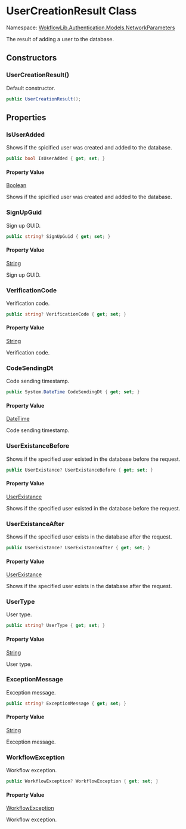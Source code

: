 # UserCreationResult Class

Namespace: [WokflowLib.Authentication.Models.NetworkParameters](WokflowLib.Authentication.Models.NetworkParameters.md)

The result of adding a user to the database.

## Constructors

### UserCreationResult()

Default constructor.

```C#
public UserCreationResult();
```

## Properties 

### IsUserAdded

Shows if the spicified user was created and added to the database.

```C#
public bool IsUserAdded { get; set; }
```

#### Property Value

[Boolean](https://learn.microsoft.com/en-us/dotnet/api/system.boolean)

Shows if the spicified user was created and added to the database.

### SignUpGuid

Sign up GUID.

```C#
public string? SignUpGuid { get; set; }
```

#### Property Value

[String](https://learn.microsoft.com/en-us/dotnet/api/system.string)

Sign up GUID.

### VerificationCode

Verification code.

```C#
public string? VerificationCode { get; set; }
```

#### Property Value

[String](https://learn.microsoft.com/en-us/dotnet/api/system.string)

Verification code.

### CodeSendingDt

Code sending timestamp.

```C#
public System.DateTime CodeSendingDt { get; set; }
```

#### Property Value

[DateTime](https://learn.microsoft.com/en-us/dotnet/api/system.datetime)

Code sending timestamp.

### UserExistanceBefore

Shows if the specified user existed in the database before the request.

```C#
public UserExistance? UserExistanceBefore { get; set; }
```

#### Property Value

[UserExistance](UserExistance.md)

Shows if the specified user existed in the database before the request.

### UserExistanceAfter

Shows if the specified user exists in the database after the request.

```C#
public UserExistance? UserExistanceAfter { get; set; }
```

#### Property Value

[UserExistance](UserExistance.md)

Shows if the specified user exists in the database after the request.

### UserType

User type.

```C#
public string? UserType { get; set; }
```

#### Property Value

[String](https://learn.microsoft.com/en-us/dotnet/api/system.string)

User type.

### ExceptionMessage

Exception message.

```C#
public string? ExceptionMessage { get; set; }
```

#### Property Value

[String](https://learn.microsoft.com/en-us/dotnet/api/system.string)

Exception message.

### WorkflowException

Workflow exception.

```C#
public WorkflowException? WorkflowException { get; set; }
```

#### Property Value

[WorkflowException](https://github.com/alexeysp11/workflow-lib/blob/main/docs/Models/ErrorHandling/WorkflowException.md)

Workflow exception.
